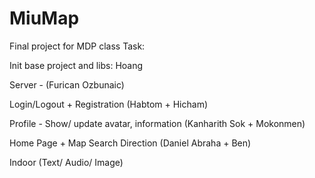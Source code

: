 # MiuMap
Final project for MDP class
Task:

Init base project and libs: Hoang

Server - (Furican Ozbunaic)

Login/Logout + Registration (Habtom + Hicham)

Profile - Show/ update avatar, information (Kanharith Sok + Mokonmen)

Home Page + Map Search Direction (Daniel Abraha + Ben)

Indoor (Text/ Audio/ Image)
